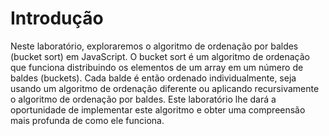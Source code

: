 # Introdução

Neste laboratório, exploraremos o algoritmo de ordenação por baldes (bucket sort) em JavaScript. O bucket sort é um algoritmo de ordenação que funciona distribuindo os elementos de um array em um número de baldes (buckets). Cada balde é então ordenado individualmente, seja usando um algoritmo de ordenação diferente ou aplicando recursivamente o algoritmo de ordenação por baldes. Este laboratório lhe dará a oportunidade de implementar este algoritmo e obter uma compreensão mais profunda de como ele funciona.
